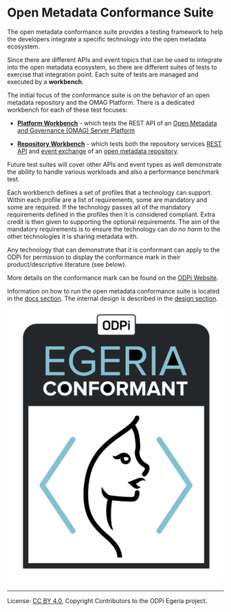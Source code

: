 <!-- SPDX-License-Identifier: CC-BY-4.0 -->
<!-- Copyright Contributors to the ODPi Egeria project. -->
  
# Open Metadata Conformance Suite

The open metadata conformance suite provides a testing framework to help the developers
integrate a specific technology into the open metadata ecosystem.

Since there are different APIs and event topics that can be used to integrate into the open metadata
ecosystem, so there are different suites of tests to exercise that integration point.
Each suite of tests are managed and executed by a **workbench**. 

The initial focus of the conformance suite is on the
behavior of an open metadata repository and the OMAG Platform.
There is a dedicated workbench for each of these test focuses:

* **[Platform Workbench](docs/platform-workbench)** - which tests the REST API of an
[Open Metadata and Governance (OMAG) Server Platform](../open-metadata-implementation/admin-services/docs/concepts/omag-server-platform.md)

* **[Repository Workbench](docs/repository-workbench)** - which tests both the repository services 
[REST API](../open-metadata-implementation/repository-services/docs/component-descriptions/omrs-rest-services.md)
and [event exchange](../open-metadata-implementation/repository-services/docs/event-descriptions)
of an [open metadata repository](../open-metadata-implementation/repository-services/docs/open-metadata-repository.md).


Future test suites will cover other APIs and event types as well
demonstrate the ability to handle various workloads and also
a performance benchmark test.

Each workbench defines a set of profiles that a technology can support.  Within each profile are a list of requirements,
some are mandatory and some are required.  If the technology passes all of the mandatory requirements defined in the
profiles then it is considered compliant.  Extra credit is then given to supporting the optional requirements.
The aim of the mandatory requirements is to ensure the technology can *do no harm* to the other technologies it
is sharing metadata with.

Any technology that can demonstrate that it is conformant can apply to the ODPi for permission to display
the conformance mark in their product/descriptive literature (see below).

More details on the conformance mark can be found on the [ODPi Website](https://www.odpi.org/projects/egeria/conformance).

Information on how to run the open metadata conformance suite is located in the [docs section](docs).
The internal design is described in the [design section](design).

![Egeria Conformant Mark](docs/egeria-conformance-mark.png)




----
License: [CC BY 4.0](https://creativecommons.org/licenses/by/4.0/),
Copyright Contributors to the ODPi Egeria project.

